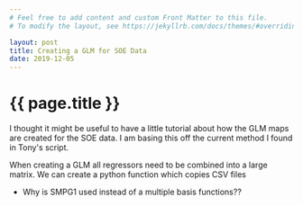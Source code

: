 ```yaml
---
# Feel free to add content and custom Front Matter to this file.
# To modify the layout, see https://jekyllrb.com/docs/themes/#overriding-theme-defaults

layout: post
title: Creating a GLM for SOE Data
date: 2019-12-05
---
```


# {{ page.title }}

I thought it might be useful to have a little tutorial about how the GLM maps are created for the SOE data. I am basing this off the current method I found in Tony's script.

When creating a GLM all regressors need to be combined into a large matrix. We can create a python function which copies CSV files

* Why is SMPG1 used instead of a multiple basis functions??
